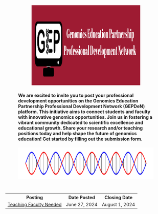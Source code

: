 <div style="margin: 20px; padding: 20px">
  
<center><img src="docs/Untitled.png" width="80%" height="250"></center>

<h4> We are excited to invite you to post your professional development opportunities on the Genomics Education Partnership Professional Development Network (GEPDeN) platform. This initiative aims to connect students and faculty with innovative genomics opportunities. Join us in fostering a vibrant community dedicated to scientific excellence and educational growth. Share your research and/or teaching positions today and help shape the future of genomics education! Get started by filling out the submission form.</h4> 

<center><img src="docs/helix" width="100%" height="100"></center>
</div>

<table align="center">
  <tr>
    <th>Posting</th>
    <th>Date Posted</th>
    <th>Closing Date</th>
  </tr>
  <tr>
    <td><a href="https://cresylviolet.github.io/pages/alleninstitute.html">Teaching Faculty Needed</a></td>
    <td>June 27, 2024</td>
    <td>August 1, 2024</td>
  </tr>
</table>

